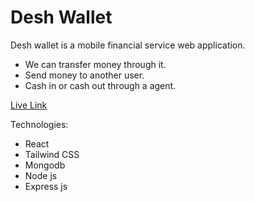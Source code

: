 # Desh Wallet

Desh wallet is a mobile financial service web application.
- We can transfer money through it.
- Send money to another user.
- Cash in or cash out through a agent.

[Live Link](https://desh-wallet.netlify.app)

Technologies: 
- React
- Tailwind CSS
- Mongodb
- Node js
- Express js
